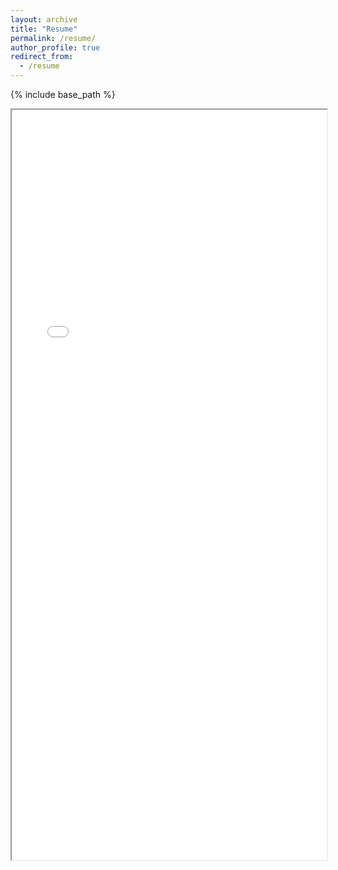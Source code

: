 ```yaml
---
layout: archive
title: "Resume"
permalink: /resume/
author_profile: true
redirect_from:
  - /resume
---
```


{% include base_path %}
<iframe src="/files/Anh_Vuong_Resume_011524.pdf" width="100%" height="1200px"> </iframe>
